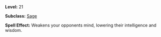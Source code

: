 <!-- TITLE: Spell: Curse Of The Simple Mind -->
<!-- SUBTITLE:  -->

**Level:** 21

**Subclass:** [Sage](sage)

**Spell Effect:** Weakens your opponents mind, lowering their intelligence and wisdom.